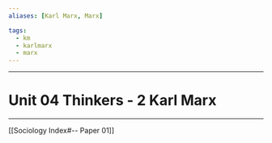 ```yaml
---
aliases: [Karl Marx, Marx]

tags:
  - km
  - karlmarx
  - marx 
---
```


***
# Unit  04 Thinkers - 2 Karl Marx
***
[[Sociology Index#-- Paper 01]]


